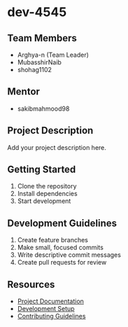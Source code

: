 # dev-4545

## Team Members

- Arghya-n (Team Leader)
- MubasshirNaib
- shohag1102

## Mentor

- sakibmahmood98

## Project Description

Add your project description here.

## Getting Started

1. Clone the repository
2. Install dependencies
3. Start development

## Development Guidelines

1. Create feature branches
2. Make small, focused commits
3. Write descriptive commit messages
4. Create pull requests for review

## Resources

- [Project Documentation](docs/)
- [Development Setup](docs/setup.md)
- [Contributing Guidelines](CONTRIBUTING.md)
